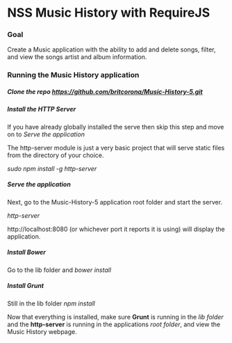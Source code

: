 # NSS Music History with RequireJS

### Goal

Create a Music application with the ability to add and delete songs, filter, and view the songs artist and album information.

### Running the Music History application

##### Clone the repo https://github.com/britcorona/Music-History-5.git

##### Install the HTTP Server

If you have already globally installed the serve then skip this step and move on to *Serve the application*

The http-server module is just a very basic project that will serve static files from the directory of your choice.

*sudo npm install -g http-server*

##### Serve the application

Next, go to the Music-History-5 application root folder and start the server.

*http-server*

http://localhost:8080 (or whichever port it reports it is using) will display the application.

##### Install Bower

Go to the lib folder and *bower install*

##### Install Grunt

Still in the lib folder *npm install*

Now that everything is installed, make sure **Grunt** is running in the *lib folder* and the **http-server** is running in the applications *root folder*, and view the Music History webpage.